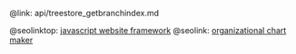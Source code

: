 @link: api/treestore_getbranchindex.md

@seolinktop: [javascript website framework](https://webix.com)
@seolink: [organizational chart maker](https://webix.com/widget/organogram/)
